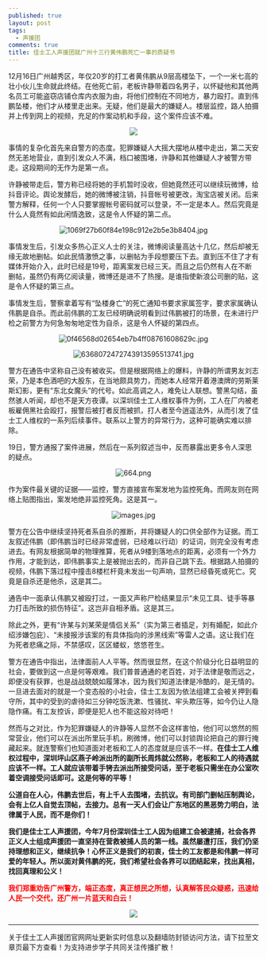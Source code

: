 ```yaml
---
published: true
layout: post
tags: 
  - 声援团
comments: true
title: 佳士工人声援团就广州十三行黄伟鹏死亡一事的质疑书
---
```


12月16日广州越秀区，年仅20岁的打工者黄伟鹏从9层高楼坠下，一个一米七高的壮小伙儿生命就此终结。在他死亡前，老板许静带着四名男子，以怀疑他和其他两名员工可能盗窃店铺仓库内衣服为由，将他们控制在不同地方，暴力殴打。直到伟鹏坠楼，他们才从楼里走出来。无疑，他们是最大的嫌疑人。楼层监控，路人拍摄并上传到网上的视频，充足的作案动机和手段，这个案件应该不难。

<p align="center"><img src="https://i.loli.net/2018/12/24/5c20cd2d9b6b7.jpeg"></p>

事情的复杂化首先来自警方的态度。犯罪嫌疑人大摇大摆地从楼中走出，第二天安然无恙地营业，直到引发众人不满，档口被围堵，许静和其他嫌疑人才被警方带走。这段期间的无作为是第一点。

许静被带走后，警方称已经将她的手机暂时没收，但她竟然还可以继续玩微博，给抖音评论。舆论发酵后，她的微博被注销，抖音帐号被更改，淘宝店被关闭。后来警方解释，任何一个人只要掌握帐号密码就可以登录，不一定是本人。然后究竟是什么人竟然有如此闲情逸致，这是令人怀疑的第二点。

<p align="center"><img src="https://i.loli.net/2018/12/24/5c20caf6c8f56.jpg" alt="1069f27b60f84e198c912e2b5e3b8404.jpg" title="1069f27b60f84e198c912e2b5e3b8404.jpg" /></p>

事情发生后，引发众多热心正义人士的关注，微博阅读量高达十几亿，然后却被无缘无故地删帖。如此民情激愤之事，以删帖为手段想要压下去。直到压不住了才有媒体开始介入，此时已经是19号，距离案发已经三天。而且之后仍然有人在不断删帖，虽然仍有两亿阅读量，微博还是进不了热搜。是谁指使新浪公司删的贴，这是令人怀疑的第三点。

事情发生后，警察拿着写有“坠楼身亡”的死亡通知书要求家属签字，要求家属确认伟鹏是自杀。而此前伟鹏的工友已经明确说明看到过伟鹏被打的场景，在未进行尸检之前警方为何急匆匆地定性为自杀，这是令人怀疑的第四点。

<p align="center"><img src="https://i.loli.net/2018/12/24/5c20cbb16999b.jpg" alt="0f46568d02654eb7b4ff08761608629c.jpg" title="0f46568d02654eb7b4ff08761608629c.jpg" /></p>

<p align="center"><img src="https://i.loli.net/2018/12/24/5c20cb68352d3.jpg" alt="6368072472743913595513741.jpg" title="6368072472743913595513741.jpg" /></p>

警方在通告中坚称自己没有被收买。但是根据网络上的爆料，许静的所谓男友刘志荣，乃是本色酒吧的大股东，在当地颇具势力，而她本人经常开着港澳牌的劳斯莱斯幻影，更有“东北女魔头”的代号。如此高调之人，难免让人联想。警黑勾结，虽然骇人听闻，却也不是天方夜谭。以深圳佳士工人维权事件为例，工人在厂内被老板雇佣黑社会殴打，报警后被打者反而被抓，打人者至今逍遥法外，从而引发了佳士工人维权的一系列后续事件。联系以上警方的异常行为，这种可能确实难以排除。

19日，警方通报了案件进展，然后在一系列叙述当中，反而暴露出更多令人深思的疑点。

<p align="center"><img src="https://i.loli.net/2018/12/24/5c20c9fe1b76e.png" alt="664.png" title="664.png" /></p>

作为案件最关键的证据——监控，警方直接宣布案发地为监控死角。而网友则在网络上贴图指出，案发地绝非监控死角。这是其一。

<p align="center"><img src="https://i.loli.net/2018/12/24/5c20cdc83c82c.jpg" alt="images.jpg" title="images.jpg" /></p>

警方在公告中继续坚持死者系自杀的推断，并将嫌疑人的口供全部作为证据。而工友叙述伟鹏（即伟鹏当时已经非常虚弱，已经难以行动）的证词，则完全没有考虑进去。有网友根据简单的物理推算，死者从9楼到落地点的距离，必须有一个外力作用，才能到达，即伟鹏事实上是被抛出去的，而非自己跳下去。根据路人拍摄的视频，伟鹏下落过程中撞击8楼栏杆竟未发出一句声响，显然已经昏死或死亡。究竟是自杀还是他杀，这是其二。

通告中一面承认伟鹏又被殴打过，一面又声称尸检结果显示“未见工具、徒手等暴力打击所致的损伤特征”。这岂非自相矛盾。这是其三。

除此之外，更有“许某与刘某荣是情侣关系”（实为第三者插足，刘有婚配，如此介绍涉嫌包庇）、“未接报涉该案的有具体指向的涉黑线索”等雷人之语。这让我们在为死者悲痛之际，不禁感叹，区区蝼蚁，悠悠苍生。

警方在通告中指出，法律面前人人平等。然而很显然，在这个阶级分化日益明显的社会，要做到这一点是何等艰难。我们普普通通的老百姓，对于法律是敬而远之，即便没有获罪，也是战战兢兢如履薄冰，因为我们知道法律是冷酷的，是无情的。一旦进去面对的就是一个变态般的小社会，佳士工友因为依法组建工会被关押到看守所，其中的受到的虐待如三分钟吃饭洗漱、性骚扰、牢头欺压等，如今仍让人隐隐作痛。有工友控诉，即便是犯人也不能这般对待吧！

然而与之对比，作为犯罪嫌疑人的许静等人显然不会这样害怕，他们可以悠然的照常营业，他们可以在派出所里玩手机，刷微博，他们可以封锁舆论把自己的罪行掩藏起来。就连警察们也知道面对老板和工人的态度就是应该不一样。**在佳士工人维权过程中，深圳坪山区燕子岭派出所的副所长周炜就公然称，老板和工人的待遇就应该不一样。工人就应该带着手铐去派出所接受问话，至于老板只需坐在办公室吹着空调接受问话即可。这是何等的平等！**

**公道自在人心，伟鹏去世后，有上千人去围堵，去抗议。有司部门删帖压制舆论，会有上亿人自觉去顶帖，去接力。总有一天人们会让广东地区的黑恶势力明白，法律属于人民，而不是你们！**

**我们是佳士工人声援团，今年7月份深圳佳士工人因为组建工会被逮捕，社会各界正义人士组成声援团一直坚持在营救被捕人员的第一线。虽然屡遭打压，我们仍坚持理想和正义，继续抗争！心怀正义是我们的初衷，佳士的工友都是和伟鹏一样可爱的年轻人。所以面对黄伟鹏的死，我们希望社会各界可以团结起来，找出真相，找回真理和公义！**

<span style="color:red;font-weight:bold">我们郑重劝告广州警方，端正态度，真正想民之所想，认真解答民众疑惑，迅速给人民一个交代，还广州一片蓝天和白云！</span>

<p align="center"><img src="https://i.loli.net/2018/11/14/5bebeb2703d76.jpeg"></p>

---
关于佳士工人声援团官网网址更新实时信息以及翻墙防封锁访问方法，请下拉至文章页最下方查看！为支持进步学子共同关注传播扩散！

